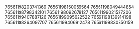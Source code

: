 76561198203741369
76561198150056564
76561198049444854
76561198798342101
76561198092678127
76561199021527206
76561199407887126
76561199095622522
76561198139914198
76561198264097707
76561199406912478
76561199830350159

